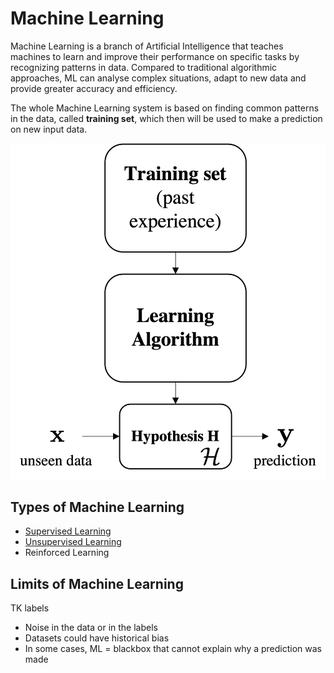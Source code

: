 # Machine Learning

Machine Learning is a branch of Artificial Intelligence that teaches machines to learn and improve their performance on specific tasks by recognizing patterns in data. Compared to traditional algorithmic approaches, ML can analyse complex situations, adapt to new data and provide greater accuracy and efficiency.

The whole Machine Learning system is based on finding common patterns in the data, called **training set**, which then will be used to make a prediction on new input data.

![Diagram of the Machine Learning workflow](assets/machine_learning_approach.png)

## Types of Machine Learning

- [Supervised Learning](AI%20and%20ML/Unit%202/Supervised%20Learning/Supervised%20Learning.md)
- [Unsupervised Learning](AI%20and%20ML/Unit%202/Unsupervised%20Learning/Unsupervised%20Learning.md)
- Reinforced Learning

## Limits of Machine Learning

TK labels

-   Noise in the data or in the labels
-   Datasets could have historical bias
-   In some cases, ML = blackbox that cannot explain why a prediction was made